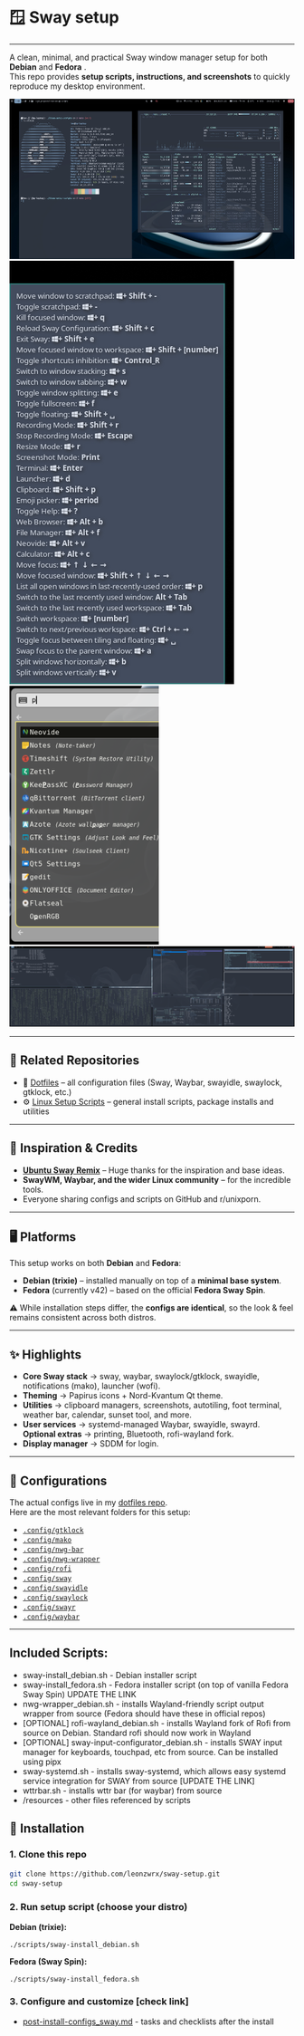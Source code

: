 # 🪟 Sway setup
---

A clean, minimal, and practical Sway window manager setup for both **Debian** and **Fedora** .  
This repo provides **setup scripts, instructions, and screenshots** to quickly reproduce my desktop environment.

![fedora42_sway.png](./assets/fedora42_sway.png)
![sway_keybindings.png](./assets/sway_keybindings.png)![sway_rofi.png](./assets/sway_rofi.png)
![sway-debian13.png](./assets/sway-debian13.png)

---

## 🔗 Related Repositories

- 📂 [Dotfiles](https://github.com/leonzwrx/dotfiles) – all configuration files (Sway, Waybar, swayidle, swaylock, gtklock, etc.)  
- ⚙️ [Linux Setup Scripts](https://github.com/leonzwrx/linux-setup-scripts) – general install scripts, package installs and utilities  

---

## 🙏 Inspiration & Credits

* **[Ubuntu Sway Remix](https://github.com/Ubuntu-Sway)** – Huge thanks for the inspiration and base ideas.
* **SwayWM, Waybar, and the wider Linux community** – for the incredible tools.
* Everyone sharing configs and scripts on GitHub and r/unixporn.

---

## 🖥️ Platforms

This setup works on both **Debian** and **Fedora**:

- **Debian (trixie)** – installed manually on top of a **minimal base system**.  
- **Fedora** (currently v42) – based on the official **Fedora Sway Spin**.  

⚠️ While installation steps differ, the **configs are identical**, so the look & feel remains consistent across both distros.

---

## ✨ Highlights

* **Core Sway stack** → sway, waybar, swaylock/gtklock, swayidle, notifications (mako), launcher (wofi).
* **Theming** → Papirus icons + Nord-Kvantum Qt theme.
* **Utilities** → clipboard managers, screenshots, autotiling, foot terminal, weather bar, calendar, sunset tool, and more.
* **User services** → systemd-managed Waybar, swayidle, swayrd.
 **Optional extras** → printing, Bluetooth, rofi-wayland fork.
* **Display manager** → SDDM for login.

---

## 📂 Configurations

The actual configs live in my [dotfiles repo](https://github.com/leonzwrx/dotfiles).  
Here are the most relevant folders for this setup:

- [`.config/gtklock`](https://github.com/leonzwrx/dotfiles/tree/master/.config/gtklock)  
- [`.config/mako`](https://github.com/leonzwrx/dotfiles/tree/master/.config/mako)  
- [`.config/nwg-bar`](https://github.com/leonzwrx/dotfiles/tree/master/.config/nwg-bar)  
- [`.config/nwg-wrapper`](https://github.com/leonzwrx/dotfiles/tree/master/.config/nwg-wrapper)  
- [`.config/rofi`](https://github.com/leonzwrx/dotfiles/tree/master/.config/rofi)  
- [`.config/sway`](https://github.com/leonzwrx/dotfiles/tree/master/.config/sway)  
- [`.config/swayidle`](https://github.com/leonzwrx/dotfiles/tree/master/.config/swayidle)  
- [`.config/swaylock`](https://github.com/leonzwrx/dotfiles/tree/master/.config/swaylock)  
- [`.config/swayr`](https://github.com/leonzwrx/dotfiles/tree/master/.config/swayr)  
- [`.config/waybar`](https://github.com/leonzwrx/dotfiles/tree/master/.config/waybar)  

---

## Included Scripts:
* sway-install_debian.sh - Debian installer script
* sway-install_fedora.sh - Fedora installer script (on top of vanilla Fedora Sway Spin) UPDATE THE LINK
* nwg-wrapper_debian.sh - installs Wayland-friendly script output wrapper from source (Fedora should have these in official repos)
* [OPTIONAL] rofi-wayland_debian.sh - installs Wayland fork of Rofi from source on Debian. Standard rofi should now work in Wayland
* [OPTIONAL] sway-input-configurator_debian.sh - installs SWAY input manager for keyboards, touchpad, etc from source. Can be installed using pipx
* sway-systemd.sh - installs sway-systemd, which allows easy systemd service integration for SWAY from source [UPDATE THE LINK]
* wttrbar.sh - installs wttr bar (for waybar) from source
* /resources - other files referenced by scripts


## 🚀 Installation

### 1. Clone this repo
```bash
git clone https://github.com/leonzwrx/sway-setup.git
cd sway-setup
```

### 2. Run setup script (choose your distro)

**Debian (trixie):**

```
./scripts/sway-install_debian.sh
```

**Fedora (Sway Spin):**

```
./scripts/sway-install_fedora.sh
```

### 3. Configure and customize [check link]
* [post-install-configs_sway.md](../post-install-configs_sway.md) - tasks and checklists after the install